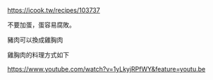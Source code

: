 https://icook.tw/recipes/103737

不要加蛋，蛋容易腐敗。

豬肉可以換成雞胸肉

雞胸肉的料理方式如下

https://www.youtube.com/watch?v=1yLkyjRPfWY&feature=youtu.be